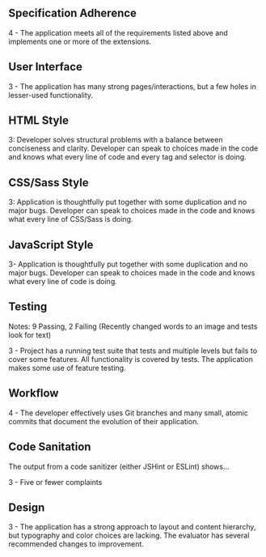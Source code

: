 ## Specification Adherence
<!-- Waiting on edit-message fix - currently concats a bunch of messages on refresh. -->
<!-- Delete and Edit functionality fixed. Changing to a 4.  -->
4 - The application meets all of the requirements listed above and implements one or more of the extensions.

<!-- 3 - The application consists of one page with all of the major functionality being provided by jQuery. No approach was taken that is counter to the spirit of the project and its learning goals. There are no features missing from above that make the application feel incomplete or hard to use. -->


## User Interface

3 - The application has many strong pages/interactions, but a few holes in lesser-used functionality.

## HTML Style

3: Developer solves structural problems with a balance between conciseness and clarity. Developer can speak to choices made in the code and knows what every line of code and every tag and selector is doing.

## CSS/Sass Style

3: Application is thoughtfully put together with some duplication and no major bugs. Developer can speak to choices made in the code and knows what every line of CSS/Sass is doing.

## JavaScript Style

3- Application is thoughtfully put together with some duplication and no major bugs. Developer can speak to choices made in the code and knows what every line of code is doing.

## Testing  
Notes: 9 Passing, 2 Failing (Recently changed words to an image and tests look for text)

3 - Project has a running test suite that tests and multiple levels but fails to cover some features. All functionality is covered by tests. The application makes some use of feature testing.

## Workflow  

4 - The developer effectively uses Git branches and many small, atomic commits that document the evolution of their application.

## Code Sanitation  

The output from a code sanitizer (either JSHint or ESLint) shows…

3 - Five or fewer complaints

## Design

3 - The application has a strong approach to layout and content hierarchy, but typography and color choices are lacking. The evaluator has several recommended changes to improvement.
